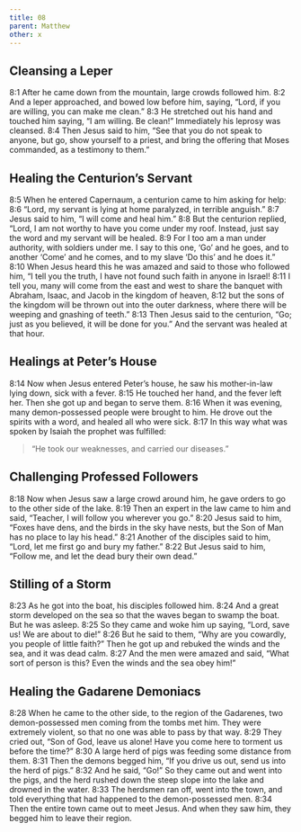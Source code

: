 ```yaml
---
title: 08
parent: Matthew
other: x
---
```


## Cleansing a Leper

<a name="8:1">8:1</a> After he came down from the mountain, large crowds followed him. <a name="8:2">8:2</a> And a leper approached, and bowed low before him, saying, “Lord, if you are willing, you can make me clean.” <a name="8:3">8:3</a> He stretched out his hand and touched him saying, “I am willing. Be clean!” Immediately his leprosy was cleansed. <a name="8:4">8:4</a> Then Jesus said to him, “See that you do not speak to anyone, but go, show yourself to a priest, and bring the offering that Moses commanded, as a testimony to them.”

## Healing the Centurion’s Servant

<a name="8:5">8:5</a> When he entered Capernaum, a centurion came to him asking for help: <a name="8:6">8:6</a> “Lord, my servant is lying at home paralyzed, in terrible anguish.” <a name="8:7">8:7</a> Jesus said to him, “I will come and heal him.” <a name="8:8">8:8</a> But the centurion replied, “Lord, I am not worthy to have you come under my roof. Instead, just say the word and my servant will be healed. <a name="8:9">8:9</a> For I too am a man under authority, with soldiers under me. I say to this one, ‘Go’ and he goes, and to another ‘Come’ and he comes, and to my slave ‘Do this’ and he does it.” <a name="8:10">8:10</a> When Jesus heard this he was amazed and said to those who followed him, “I tell you the truth, I have not found such faith in anyone in Israel! <a name="8:11">8:11</a> I tell you, many will come from the east and west to share the banquet with Abraham, Isaac, and Jacob in the kingdom of heaven, <a name="8:12">8:12</a> but the sons of the kingdom will be thrown out into the outer darkness, where there will be weeping and gnashing of teeth.” <a name="8:13">8:13</a> Then Jesus said to the centurion, “Go; just as you believed, it will be done for you.” And the servant was healed at that hour.

## Healings at Peter’s House

<a name="8:14">8:14</a> Now when Jesus entered Peter’s house, he saw his mother-in-law lying down, sick with a fever. <a name="8:15">8:15</a> He touched her hand, and the fever left her. Then she got up and began to serve them. <a name="8:16">8:16</a> When it was evening, many demon-possessed people were brought to him. He drove out the spirits with a word, and healed all who were sick. <a name="8:17">8:17</a> In this way what was spoken by Isaiah the prophet was fulfilled:

> “He took our weaknesses, and carried our diseases.”

## Challenging Professed Followers

<a name="8:18">8:18</a> Now when Jesus saw a large crowd around him, he gave orders to go to the other side of the lake. <a name="8:19">8:19</a> Then an expert in the law came to him and said, “Teacher, I will follow you wherever you go.” <a name="8:20">8:20</a> Jesus said to him, “Foxes have dens, and the birds in the sky have nests, but the Son of Man has no place to lay his head.” <a name="8:21">8:21</a> Another of the disciples said to him, “Lord, let me first go and bury my father.” <a name="8:22">8:22</a> But Jesus said to him, “Follow me, and let the dead bury their own dead.”

## Stilling of a Storm

<a name="8:23">8:23</a> As he got into the boat, his disciples followed him. <a name="8:24">8:24</a> And a great storm developed on the sea so that the waves began to swamp the boat. But he was asleep. <a name="8:25">8:25</a> So they came and woke him up saying, “Lord, save us! We are about to die!” <a name="8:26">8:26</a> But he said to them, “Why are you cowardly, you people of little faith?” Then he got up and rebuked the winds and the sea, and it was dead calm. <a name="8:27">8:27</a> And the men were amazed and said, “What sort of person is this? Even the winds and the sea obey him!”

## Healing the Gadarene Demoniacs

<a name="8:28">8:28</a> When he came to the other side, to the region of the Gadarenes, two demon-possessed men coming from the tombs met him. They were extremely violent, so that no one was able to pass by that way. <a name="8:29">8:29</a> They cried out, “Son of God, leave us alone! Have you come here to torment us before the time?” <a name="8:30">8:30</a> A large herd of pigs was feeding some distance from them. <a name="8:31">8:31</a> Then the demons begged him, “If you drive us out, send us into the herd of pigs.” <a name="8:32">8:32</a> And he said, “Go!” So they came out and went into the pigs, and the herd rushed down the steep slope into the lake and drowned in the water. <a name="8:33">8:33</a> The herdsmen ran off, went into the town, and told everything that had happened to the demon-possessed men. <a name="8:34">8:34</a> Then the entire town came out to meet Jesus. And when they saw him, they begged him to leave their region.
